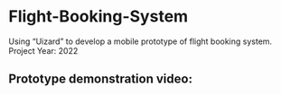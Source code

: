 # Flight-Booking-System
Using “Uizard” to develop a mobile prototype of flight booking system. Project Year: 2022

<h2>Prototype demonstration video:</h2>
<a href="https://youtu.be/7HGqxqlMM00?si=vT08AJ_e5KmYYdef> <img width="809" height="540" alt="image" src="https://github.com/user-attachments/assets/84199268-0456-448b-9212-23301554c5cf" />
 </a>

